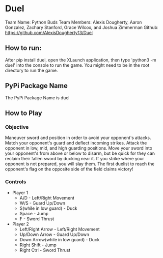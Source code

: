 # Duel

Team Name: Python Buds 
Team Members: Alexis Dougherty, Aaron Gonzalez, Zachary Stanford, Grace Wilcox, and Joshua Zimmerman
Github: https://github.com/AlexisDougherty13/Duel

## How to run:
After pip install duel, open the XLaunch application, then type 'python3 -m duel' into the console to run the game.
You might need to be in the root directory to run the game.

## PyPi Package Name
The PyPi Package Name is duel

## How to Play
### Objective
Maneuver sword and position in order to avoid your opponent's attacks. Match your opponent's guard and deflect incoming strikes. Attack the opponent in low, mid, and high guarding positions.  Move your sword into your opponent's from above or below to disarm, but be quick for they can reclaim their fallen sword by ducking near it. If you strike where your opponent is not prepared, you will slay them. The first duelist to reach the opponent's flag on the opposite side of the field claims victory!
### Controls
  * Player 1
    * A/D - Left/Right Movement
    * W/S - Guard Up/Down
    * S(while in low guard) - Duck
    * Space - Jump
    * F - Sword Thrust
  * Player 2
    * Left/Right Arrow - Left/Right Movement
    * Up/Down Arrow - Guard Up/Down
    * Down Arrow(while in low guard) - Duck
    * Right Shift - Jump
    * Right Ctrl - Sword Thrust

